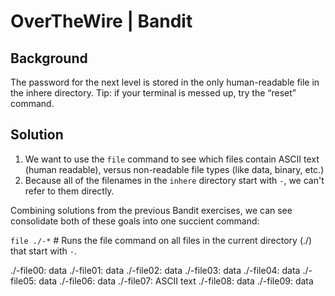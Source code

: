 # OverTheWire | Bandit

## Background 

The password for the next level is stored in the only human-readable file in the inhere directory. Tip: if your terminal is messed up, try the “reset” command.

## Solution

1. We want to use the `file` command to see which files contain ASCII text (human readable), versus non-readable file types (like data, binary, etc.)
2. Because all of the filenames in the `inhere` directory start with `-`, we can't refer to them directly. 

Combining solutions from the previous Bandit exercises, we can see consolidate both of these goals into one succient command:

`file ./-*`   # Runs the file command on all files in the current directory (./) that start with `-`.

./-file00: data
./-file01: data
./-file02: data
./-file03: data
./-file04: data
./-file05: data
./-file06: data
./-file07: ASCII text
./-file08: data
./-file09: data
